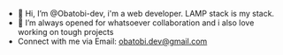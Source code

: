 - 👋 Hi, I’m @Obatobi-dev, i'm a web developer. LAMP stack is my stack.
- 💞️ I’m always opened for whatsoever collaboration and i also love working on tough projects
- Connect with me via Email: obatobi.dev@gmail.com

<!---
Obatobi-dev/Obatobi-dev is a ✨ special ✨ repository because its `README.md` (this file) appears on your GitHub profile.
You can click the Preview link to take a look at your changes.
--->
